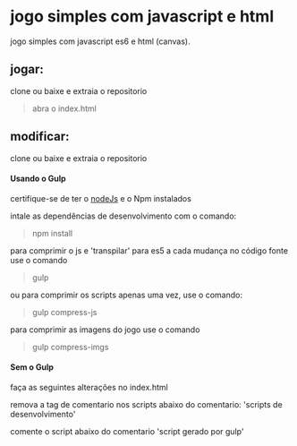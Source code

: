 # jogo simples com javascript e html

jogo simples com javascript es6 e html (canvas).

## jogar:
clone ou baixe e extraia o repositorio

> abra o index.html

## modificar:

clone ou baixe e extraia o repositorio

#### Usando o Gulp

certifique-se de ter o [nodeJs](https://nodejs.org/en/) e o Npm instalados

intale as dependências de desenvolvimento com o comando: 
> npm install

para comprimir o js e 'transpilar' para es5 a cada mudança no código fonte use o comando 

> gulp

ou para comprimir os scripts apenas uma vez, use o comando: 

> gulp compress-js

para comprimir as imagens do jogo use o comando 

> gulp compress-imgs

#### Sem o Gulp
faça as seguintes alterações no index.html

remova a tag de comentario nos scripts abaixo do comentario: 'scripts de desenvolvimento'

comente o script abaixo do comentario 'script gerado por gulp'